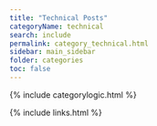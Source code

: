 ```yaml
---
title: "Technical Posts"
categoryName: technical
search: include
permalink: category_technical.html
sidebar: main_sidebar
folder: categories
toc: false
---
```

{% include categorylogic.html %}

{% include links.html %}
